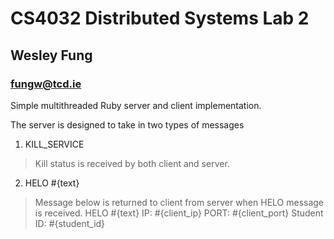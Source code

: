 # CS4032 Distributed Systems Lab 2
## Wesley Fung
### fungw@tcd.ie

Simple multithreaded Ruby server and client implementation.

The server is designed to take in two types of messages
1. KILL\_SERVICE
> Kill status is received by both client and server.
2. HELO #{text}
> Message below is returned to client from server when HELO message is received.
> HELO #{text}
> IP: #{client\_ip}
> PORT: #{client\_port}
> Student ID: #{student\_id}
